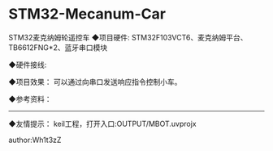 # STM32-Mecanum-Car
STM32麦克纳姆轮遥控车
◆项目硬件:
	STM32F103VCT6、麦克纳姆平台、TB6612FNG*2、蓝牙串口模块

◆硬件接线:
	
◆项目效果：
	可以通过向串口发送响应指令控制小车。
 
◆参考资料：
   		   
-------------------------------------------------------------------------------------------

◆友情提示：
	keil工程，打开入口:OUTPUT/MBOT.uvprojx
 

author:Wh1t3zZ
			
